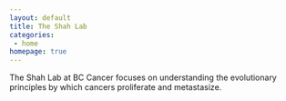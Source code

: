 ```yaml
---
layout: default
title: The Shah Lab
categories:
 - home
homepage: true
---
```

The Shah Lab at BC Cancer focuses on understanding the evolutionary principles by which cancers proliferate and metastasize.
